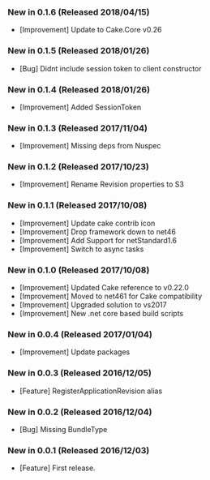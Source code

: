 ### New in 0.1.6 (Released 2018/04/15)
* [Improvement] Update to Cake.Core v0.26

### New in 0.1.5 (Released 2018/01/26)
* [Bug] Didnt include session token to client constructor

### New in 0.1.4 (Released 2018/01/26)
* [Improvement] Added SessionToken

### New in 0.1.3 (Released 2017/11/04)
* [Improvement] Missing deps from Nuspec

### New in 0.1.2 (Released 2017/10/23)
* [Improvement] Rename Revision properties to S3

### New in 0.1.1 (Released 2017/10/08)
* [Improvement] Update cake contrib icon
* [Improvement] Drop framework down to net46
* [Improvement] Add Support for netStandard1.6
* [Improvement] Switch to async tasks

### New in 0.1.0 (Released 2017/10/08)
* [Improvement] Updated Cake reference to v0.22.0
* [Improvement] Moved to net461 for Cake compatibility
* [Improvement] Upgraded solution to vs2017
* [Improvement] New .net core based build scripts

### New in 0.0.4 (Released 2017/01/04)
* [Improvement] Update packages

### New in 0.0.3 (Released 2016/12/05)
* [Feature] RegisterApplicationRevision alias

### New in 0.0.2 (Released 2016/12/04)
* [Bug] Missing BundleType

### New in 0.0.1 (Released 2016/12/03)
* [Feature] First release.
